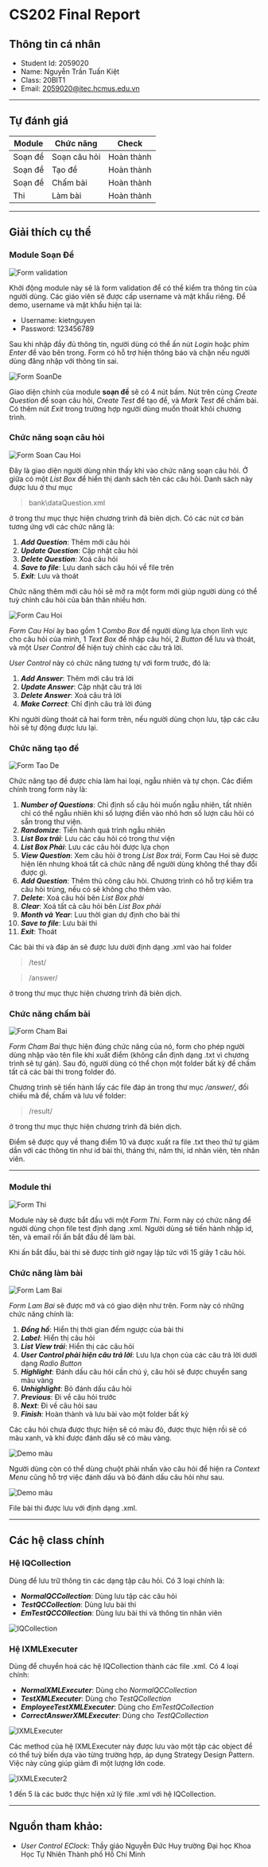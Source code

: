 # CS202 Final Report

## Thông tin cá nhân

- Student Id: 2059020
- Name: Nguyễn Trần Tuấn Kiệt
- Class: 20BIT1
- Email: 2059020@itec.hcmus.edu.vn

---

## Tự đánh giá

| Module | Chức năng | Check | 
|---|---|---|
| Soạn đề | Soạn câu hỏi | Hoàn thành |
| Soạn đề | Tạo đề | Hoàn thành |
| Soạn đề | Chấm bài | Hoàn thành |
| Thi | Làm bài | Hoàn thành |

---

## Giải thích cụ thể

### **Module Soạn Đề** 

![Form validation](./img/1.png)

Khởi động module này sẽ là form validation để có thể kiểm tra thông tin của người dùng. Các giáo viên sẽ được cấp username và mật khẩu riêng. Để demo, username và mật khẩu hiện tại là:

- Username: kietnguyen
- Password: 123456789

Sau khi nhập đầy đủ thông tin, người dùng có thể ấn nút *Login* hoặc phím *Enter* để vào bên trong. Form có hỗ trợ hiện thông báo và chặn nếu người dùng đăng nhập với thông tin sai.

![Form SoanDe](./img/5.png)

Giao diện chính của module **soạn đề** sẽ có 4 nút bấm. Nút trên cùng *Create Question* để soạn câu hỏi, *Create Test* để tạo để, và *Mark Test* để chấm bài. Có thêm nút *Exit* trong trường hợp người dùng muốn thoát khỏi chương trình.

### Chức năng soạn câu hỏi 

![Form Soan Cau Hoi](./img/2.png)

Đây là giao diện người dùng nhìn thấy khi vào chức năng soạn câu hỏi. Ở giữa có một *List Box* để hiển thị danh sách tên các câu hỏi. Danh sách này được lưu ở thư mục 

> bank\dataQuestion.xml

ở trong thư mục thực hiện chương trình đã biên dịch. Có các nút cơ bản tương ứng với các chức năng là:

1. ***Add Question***: Thêm mới câu hỏi
2. ***Update Question***: Cập nhật câu hỏi
3. ***Delete Question***: Xoá câu hỏi
4. ***Save to file***: Lưu danh sách câu hỏi về file trên
5. ***Exit***: Lưu và thoát 

Chức năng thêm mới câu hỏi sẽ mở ra một form mới giúp người dùng có thể tuỳ chỉnh câu hỏi của bản thân nhiều hơn. 

![Form Cau Hoi](./img/3.png)

*Form Cau Hoi* ày bao gồm 1 *Combo Box* để người dùng lựa chọn lĩnh vực cho câu hỏi của mình, 1 *Text Box* để nhập câu hỏi, 2 *Button* để lưu và thoát, và một *User Control* để hiện tuỳ chỉnh các câu trả lời.

*User Control* này có chức năng tương tự với form trước, đó là:

1. ***Add Answer***: Thêm mới câu trả lời
2. ***Update Answer***: Cập nhật câu trả lời
3. ***Delete Answer***: Xoá câu trả lời
4. ***Make Correct***: Chỉ định câu trả lời đúng

Khi người dùng thoát cả hai form trên, nếu người dùng chọn lưu, tập các câu hỏi sẽ tự động được lưu lại.

### Chức năng tạo đề

![Form Tao De](./img/4.png)

Chức năng tạo đề được chia làm hai loại, ngẫu nhiên và tự chọn. Các điểm chính trong form này là:

1. ***Number of Questions***: Chỉ định số câu hỏi muốn ngẫu nhiên, tất nhiên chỉ có thể ngẫu nhiên khi số lượng điền vào nhỏ hơn số lượn câu hỏi có sẵn trong thư viện.
2. ***Randomize***: Tiến hành quá trình ngẫu nhiên
3. ***List Box trái***: Lưu các câu hỏi có trong thư viện
4. ***List Box Phải***: Lưu các câu hỏi được lựa chọn
5. ***View Question***: Xem câu hỏi ở trong *List Box trái*, Form Cau Hoi sẽ được hiện lên nhưng khoá tất cả chức năng để người dùng không thể thay đổi được gì.
6. ***Add Question***: Thêm thủ công câu hỏi. Chương trình có hỗ trợ kiểm tra câu hỏi trùng, nếu có sẽ không cho thêm vào.
7. ***Delete***: Xoá câu hỏi bên *List Box phải*
8. ***Clear***: Xoá tất cả câu hỏi bên *List Box phải*
9. ***Month và Year***: Luu thời gian dự định cho bài thi
10. ***Save to file***: Lưu bài thi
11. ***Exit***: Thoát

Các bài thi và đáp án sẽ được lưu dười định dạng .xml vào hai folder

> /test/

> /answer/

ở trong thư mục thực hiện chương trình đã biên dịch. 

### Chức năng chấm bài

![Form Cham Bai](./img/6.png)

*Form Cham Bai* thực hiện đúng chức năng của nó, form cho phép người dùng nhập vào tên file khi xuất điểm (không cần định dạng .txt vì chương trình sẽ tự gán). Sau đó, người dùng có thể chọn một folder bất kỳ để chấm tất cả các bài thi trong folder đó.

Chương trình sẽ tiến hành lấy các file đáp án trong thư mục */answer/*, đối chiếu mã đề, chấm và lưu về folder:

> /result/

ở trong thư mục thực hiện chương trình đã biên dịch. 

Điểm sẽ được quy về thang điểm 10 và được xuất ra file .txt theo thứ tự giảm dần với các thông tin như id bài thi, tháng thi, năm thi, id nhân viên, tên nhân viên.

---

### **Module thi**

![Form Thi](./img/9.png)

Module này sẽ được bắt đầu với một *Form Thi*. Form này có chức năng để người dùng chọn file test định dạng .xml. Người dùng sẽ tiến hành nhập id, tên, và email rồi ấn bắt đầu đề làm bài.

Khi ấn bắt đầu, bài thi sẽ được tính giờ ngay lập tức với 15 giây 1 câu hỏi.  

### Chức năng làm bài 

![Form Lam Bai](./img/7.png)

*Form Lam Bai* sẽ được mở và có giao diện như trên. Form này có những chức năng chính là: 

1. ***Đồng hồ***: Hiển thị thời gian đếm ngược của bài thi
2. ***Label***: Hiển thị câu hỏi
3. ***List View trái***: Hiển thị các câu hỏi
4. ***User Control phải hiện câu trả lời***: Lưu lựa chọn của các câu trả lời dưới dạng *Radio Button*
5. ***Highlight***: Đánh dấu câu hỏi cần chú ý, câu hỏi sẽ được chuyển sang màu vàng
6. ***Unhighlight***: Bỏ đánh dấu câu hỏi
7. ***Previous***: Đi về câu hỏi trước
8. ***Next***: Đi về câu hỏi sau
9. ***Finish***: Hoàn thành và lưu bài vào một folder bất kỳ

Các câu hỏi chưa được thực hiện sẽ có màu đỏ, được thực hiện rồi sẽ có màu xanh, và khi được đánh dấu sẽ có màu vàng.

![Demo màu](./img/8.png)

Người dùng còn có thể dùng chuột phải nhấn vào câu hỏi để hiện ra *Context Menu* cũng hỗ trợ việc đánh dấu và bỏ đánh dấu câu hỏi như sau.

![Demo màu](./img/10.png)

File bài thi được lưu với định dạng .xml.

___

## Các hệ class chính

### Hệ IQCollection 

Dùng để lưu trữ thông tin các dạng tập câu hỏi. Có 3 loại chính là:

- ***NormalQCCollection***: Dùng lưu tập các câu hỏi
- ***TestQCCollection***: Dùng lưu bài thi
- ***EmTestQCCOllection***: Dùng lưu bài thi và thông tin nhân viên

![IQCollection](./img/11.png)

### Hệ IXMLExecuter

Dùng để chuyển hoá các hệ IQCollection thành các file .xml. Có 4 loại chính:

- ***NormalXMLExecuter***: Dùng cho *NormalQCCollection*
- ***TestXMLExecuter***: Dùng cho *TestQCollection* 
- ***EmployeeTestXMLExecuter***: Dùng cho *EmTestQCollection*
- ***CorrectAnswerXMLExecuter***: Dùng cho *TestQCollection*

![IXMLExecuter](./img/12.png)

Các method của hệ IXMLExecuter này được lưu vào một tập các object để có thể tuỳ biến dựa vào từng trường hợp, áp dụng Strategy Design Pattern. Việc này cũng giúp giảm đi một lượng lớn code.  

![IXMLExecuter2](./img/13.png)

1 đến 5 là các bước thực hiện xử lý file .xml với hệ IQCollection.

___

## Nguồn tham khảo:

- *User Control EClock*: Thầy giáo Nguyễn Đức Huy trường Đại học Khoa Học Tự Nhiên Thành phố Hồ Chí Minh
